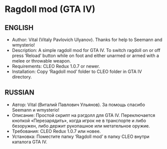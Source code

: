 # Ragdoll mod (GTA IV)
## ENGLISH
* Author: Vital (Vitaly Pavlovich Ulyanov). Thanks for help to Seemann and wmysterio!
* Description: A simple ragdoll mod for GTA IV. To switch ragdoll on or off press ‘Reload’ button while on foot and either unarmed or armed with a melee or throwable weapon.
* Requirements: CLEO Redux 1.0.7 or newer.
* Installation: Copy ‘Ragdoll mod’ folder to CLEO folder in GTA IV directory.

## RUSSIAN
* Автор: Vital (Виталий Павлович Ульянов). За помощь спасибо Seemann и wmysterio!
* Описание: Простой скрипт на рэгдолл для GTA IV. Переключается кнопкой «Перезарядить», когда игрок не в транспорте и либо безоружен, либо держит рукопашное или метательное оружие.
* Требования: CLEO Redux 1.0.7 или новее.
* Установка: Поместите папку ‘Ragdoll mod’ в папку CLEO внутри каталога GTA IV.